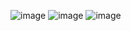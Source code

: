 ![image](https://github.com/joaodiogogithub/Site-Vendas-Template/assets/101523748/9d5635f4-8aa8-4233-9630-95088c68c8e3)
![image](https://github.com/joaodiogogithub/Site-Vendas-Template/assets/101523748/6bccb1b0-4847-4d40-bdd6-70670a1d3edf)
![image](https://github.com/joaodiogogithub/Site-Vendas-Template/assets/101523748/8361dc68-2198-4229-87af-57d262eaec3d)

